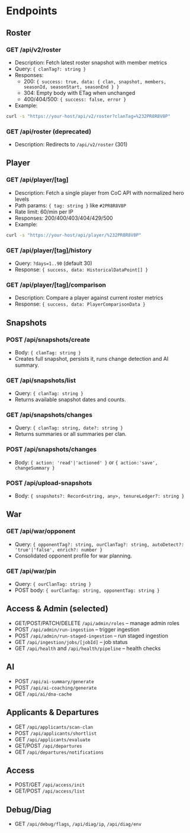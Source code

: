 # Endpoints

## Roster

### GET /api/v2/roster
- Description: Fetch latest roster snapshot with member metrics
- Query: `{ clanTag?: string }`
- Responses:
  - 200: `{ success: true, data: { clan, snapshot, members, seasonId, seasonStart, seasonEnd } }`
  - 304: Empty body with ETag when unchanged
  - 400/404/500: `{ success: false, error }`
- Example:
```bash
curl -s "https://your-host/api/v2/roster?clanTag=%232PR8R8V8P"
```

### GET /api/roster (deprecated)
- Description: Redirects to `/api/v2/roster` (301)

## Player

### GET /api/player/[tag]
- Description: Fetch a single player from CoC API with normalized hero levels
- Path params: `{ tag: string }` like `#2PR8R8V8P`
- Rate limit: 60/min per IP
- Responses: 200/400/403/404/429/500
- Example:
```bash
curl -s "https://your-host/api/player/%232PR8R8V8P"
```

### GET /api/player/[tag]/history
- Query: `?days=1..90` (default 30)
- Response: `{ success, data: HistoricalDataPoint[] }`

### GET /api/player/[tag]/comparison
- Description: Compare a player against current roster metrics
- Response: `{ success, data: PlayerComparisonData }`

## Snapshots

### POST /api/snapshots/create
- Body: `{ clanTag: string }`
- Creates full snapshot, persists it, runs change detection and AI summary.

### GET /api/snapshots/list
- Query: `{ clanTag: string }`
- Returns available snapshot dates and counts.

### GET /api/snapshots/changes
- Query: `{ clanTag: string, date?: string }`
- Returns summaries or all summaries per clan.

### POST /api/snapshots/changes
- Body: `{ action: 'read'|'actioned' }` or `{ action:'save', changeSummary }`

### POST /api/upload-snapshots
- Body: `{ snapshots?: Record<string, any>, tenureLedger?: string }`

## War

### GET /api/war/opponent
- Query: `{ opponentTag?: string, ourClanTag?: string, autoDetect?: 'true'|'false', enrich?: number }`
- Consolidated opponent profile for war planning.

### GET /api/war/pin
- Query: `{ ourClanTag: string }`
- POST body: `{ ourClanTag: string, opponentTag: string }`

## Access & Admin (selected)

- GET/POST/PATCH/DELETE `/api/admin/roles` – manage admin roles
- POST `/api/admin/run-ingestion` – trigger ingestion
- POST `/api/admin/run-staged-ingestion` – run staged ingestion
- GET `/api/ingestion/jobs/[jobId]` – job status
- GET `/api/health` and `/api/health/pipeline` – health checks

## AI

- POST `/api/ai-summary/generate`
- POST `/api/ai-coaching/generate`
- GET `/api/ai/dna-cache`

## Applicants & Departures

- GET `/api/applicants/scan-clan`
- POST `/api/applicants/shortlist`
- GET `/api/applicants/evaluate`
- GET/POST `/api/departures`
- GET `/api/departures/notifications`

## Access

- POST/GET `/api/access/init`
- GET/POST `/api/access/list`

## Debug/Diag

- GET `/api/debug/flags`, `/api/diag/ip`, `/api/diag/env`
